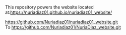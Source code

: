This repository powers the website located at:https://nuriadiaz01.github.io/nuriadiaz01_website/

https://github.com/Nuriadiaz01/nuriadiaz01_website.git        
To https://github.com/Nuriadiaz01/NuriaDiaz_website.git

